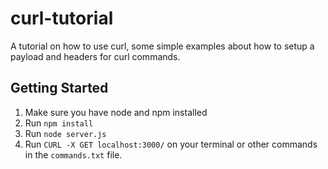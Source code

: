 # curl-tutorial
A tutorial on how to use curl, some simple examples about how to setup a payload and headers for curl commands.

## Getting Started

1. Make sure you have node and npm installed
2. Run `npm install`
3. Run `node server.js`
4. Run `CURL -X GET localhost:3000/` on your terminal or other commands in the `commands.txt` file.